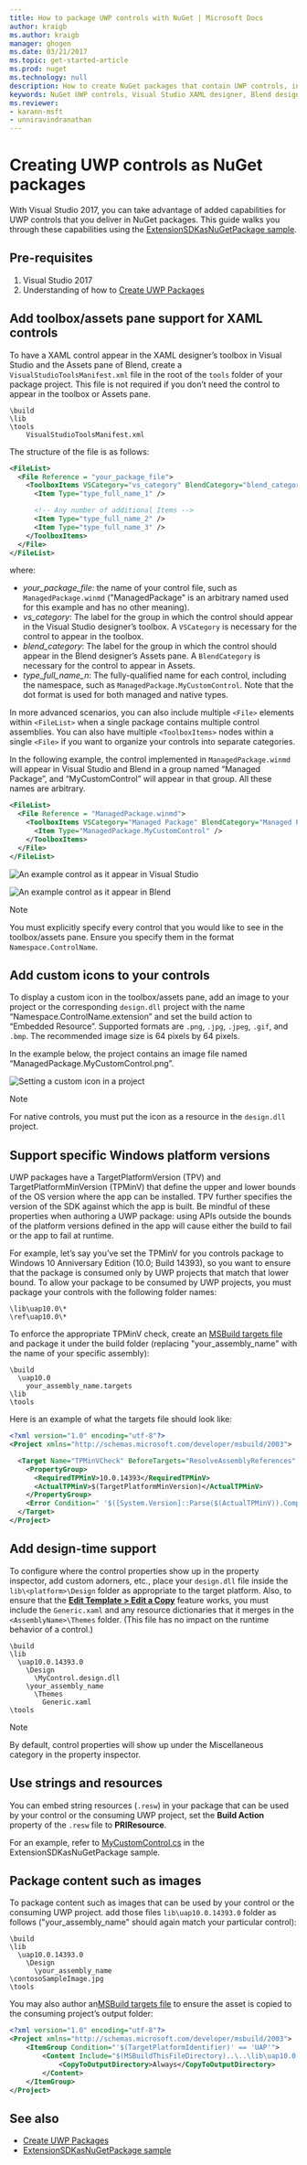 ```yaml
---
title: How to package UWP controls with NuGet | Microsoft Docs
author: kraigb
ms.author: kraigb
manager: ghogen
ms.date: 03/21/2017
ms.topic: get-started-article
ms.prod: nuget
ms.technology: null
description: How to create NuGet packages that contain UWP controls, including the necessary metadata and supporting files for the Visual Studio and Blend designers.
keywords: NuGet UWP controls, Visual Studio XAML designer, Blend designer, custom controls
ms.reviewer:
- karann-msft
- unniravindranathan
---
```


# Creating UWP controls as NuGet packages

With Visual Studio 2017, you can take advantage of added capabilities for UWP controls that you deliver in NuGet packages. This guide walks you through these capabilities using the [ExtensionSDKasNuGetPackage sample](https://github.com/NuGet/Samples/tree/master/ExtensionSDKasNuGetPackage). 

## Pre-requisites

1. Visual Studio 2017
1. Understanding of how to [Create UWP Packages](create-uwp-packages.md)

## Add toolbox/assets pane support for XAML controls

To have a XAML control appear in the XAML designer’s toolbox in Visual Studio and the Assets pane of Blend, create a `VisualStudioToolsManifest.xml` file in the root of the `tools` folder of your package project. This file is not required if you don’t need the control to appear in the toolbox or Assets pane.

    \build
    \lib
    \tools
        VisualStudioToolsManifest.xml

The structure of the file is as follows:

```xml
<FileList>
  <File Reference = "your_package_file">
    <ToolboxItems VSCategory="vs_category" BlendCategory="blend_category">
      <Item Type="type_full_name_1" />

      <!-- Any number of additional Items -->
      <Item Type="type_full_name_2" />
      <Item Type="type_full_name_3" />
    </ToolboxItems>
  </File>
</FileList>
```

where:

- *your_package_file*: the name of your control file, such as `ManagedPackage.winmd` ("ManagedPackage" is an arbitrary named used for this example and has no other meaning).
- *vs_category*: The label for the group in which the control should appear in the Visual Studio designer’s toolbox. A `VSCategory` is necessary for the control to appear in the toolbox.
- *blend_category*: The label for the group in which the control should appear in the Blend designer’s Assets pane. A `BlendCategory` is necessary for the control to appear in Assets.
- *type_full_name_n*: The fully-qualified name for each control, including the namespace, such as `ManagedPackage.MyCustomControl`. Note that the dot format is used for both managed and native types.

In more advanced scenarios, you can also include multiple `<File>` elements within `<FileList>` when a single package contains multiple control assemblies. You can also have multiple `<ToolboxItems>` nodes within a single `<File>` if you want to organize your controls into separate categories.

In the following example, the control implemented in `ManagedPackage.winmd` will appear in Visual Studio and Blend in a group named “Managed Package”, and “MyCustomControl” will appear in that group. All these names are arbitrary.

```xml
<FileList>
  <File Reference = "ManagedPackage.winmd">
    <ToolboxItems VSCategory="Managed Package" BlendCategory="Managed Package">
      <Item Type="ManagedPackage.MyCustomControl" />
    </ToolboxItems>
  </File>
</FileList>
```

![An example control as it appear in Visual Studio](media/UWP-control-vs-toolbox.png)

![An example control as it appear in Blend](media/UWP-control-blend-assets.png)

> [!Note]
> You must explicitly specify every control that you would like to see in the toolbox/assets pane. Ensure you specify them in the format `Namespace.ControlName`.

## Add custom icons to your controls

To display a custom icon in the toolbox/assets pane, add an image to your project or the corresponding `design.dll` project with the name “Namespace.ControlName.extension” and set the build action to “Embedded Resource”. Supported formats are `.png`, `.jpg`, `.jpeg`, `.gif`, and `.bmp`. The recommended image size is 64 pixels by 64 pixels.

In the example below, the project contains an image file named “ManagedPackage.MyCustomControl.png”.

![Setting a custom icon in a project](media/UWP-control-custom-icon.png)

> [!Note]
> For native controls, you must put the icon as a resource in the `design.dll` project.

## Support specific Windows platform versions

UWP packages have a TargetPlatformVersion (TPV) and TargetPlatformMinVersion (TPMinV) that define the upper and lower bounds of the OS version where the app can be installed. TPV further specifies the version of the SDK against which the app is built. Be mindful of these properties when authoring a UWP package: using APIs outside the bounds of the platform versions defined in the app will cause either the build to fail or the app to fail at runtime.

For example, let’s say you’ve set the TPMinV for you controls package to Windows 10 Anniversary Edition (10.0; Build 14393), so you want to ensure that the package is consumed only by UWP projects that match that lower bound. To allow your package to be consumed by UWP projects, you must package your controls with the following folder names:

    \lib\uap10.0\*
    \ref\uap10.0\*

To enforce the appropriate TPMinV check, create an [MSBuild targets file](/visualstudio/msbuild/msbuild-targets) and package it under the build folder (replacing "your_assembly_name" with the name of your specific assembly):

    \build
      \uap10.0
        your_assembly_name.targets
    \lib
    \tools

Here is an example of what the targets file should look like:

```xml
<?xml version="1.0" encoding="utf-8"?>
<Project xmlns="http://schemas.microsoft.com/developer/msbuild/2003">

  <Target Name="TPMinVCheck" BeforeTargets="ResolveAssemblyReferences" Condition="'$(TargetPlatformMinVersion)' != ''">
    <PropertyGroup>
      <RequiredTPMinV>10.0.14393</RequiredTPMinV>
      <ActualTPMinV>$(TargetPlatformMinVersion)</ActualTPMinV>
    </PropertyGroup>
    <Error Condition=" '$([System.Version]::Parse($(ActualTPMinV)).CompareTo($([System.Version]::Parse($(RequiredTPMinV)))))' == '-1' " 	   Text = "The INSERT_PACKAGE_ID_HERE nuget package cannot be used in the $(MSBuildProjectName) project since the project's TargetPlatformMinVersion - $(ActualTPMinV) does not match the Minimum Version - $(RequiredTPMinV) supported by the package" />
  </Target>
</Project>
```

## Add design-time support

To configure where the control properties show up in the property inspector, add custom adorners, etc., place your `design.dll` file inside the `lib\<platform>\Design` folder as appropriate to the target platform. Also, to ensure that the **[Edit Template > Edit a Copy](/windows/uwp/controls-and-patterns/xaml-styles#modify-the-default-system-styles)** feature works, you must include the `Generic.xaml` and any resource dictionaries that it merges in the `<AssemblyName>\Themes` folder. (This file has no impact on the runtime behavior of a control.)

    \build
    \lib
      \uap10.0.14393.0
        \Design
          \MyControl.design.dll
        \your_assembly_name
          \Themes
            Generic.xaml
    \tools

> [!Note]
> By default, control properties will show up under the Miscellaneous category in the property inspector.

## Use strings and resources

You can embed string resources (`.resw`) in your package that can be used by your control or the consuming UWP project, set the **Build Action** property of the `.resw` file to **PRIResource**.

For an example, refer to [MyCustomControl.cs](https://github.com/NuGet/Samples/blob/master/ExtensionSDKasNuGetPackage/ManagedPackage/MyCustomControl.cs) in the ExtensionSDKasNuGetPackage sample.

## Package content such as images

To package content such as images that can be used by your control or the consuming UWP project. add those files `lib\uap10.0.14393.0` folder as follows ("your_assembly_name" should again match your particular control):

    \build
    \lib
      \uap10.0.14393.0
        \Design
          \your_assembly_name
    \contosoSampleImage.jpg
    \tools

You may also author an[MSBuild targets file](/visualstudio/msbuild/msbuild-targets) to ensure the asset is copied to the consuming project’s output folder:

```xml
<?xml version="1.0" encoding="utf-8"?>
<Project xmlns="http://schemas.microsoft.com/developer/msbuild/2003">
    <ItemGroup Condition="'$(TargetPlatformIdentifier)' == 'UAP'">
        <Content Include="$(MSBuildThisFileDirectory)..\..\lib\uap10.0.14393.0\contosoSampleImage.jpg">
            <CopyToOutputDirectory>Always</CopyToOutputDirectory>
        </Content>
    </ItemGroup>
</Project>
```

## See also

- [Create UWP Packages](create-uwp-packages.md)
- [ExtensionSDKasNuGetPackage sample](https://github.com/NuGet/Samples/tree/master/ExtensionSDKasNuGetPackage)
